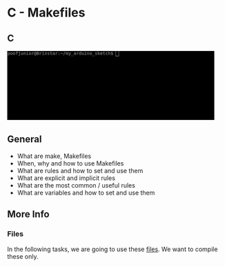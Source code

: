 # C - Makefiles
**C**
----
![giphy-2.gif](giphy-2.gif)

## General
* What are make, Makefiles
* When, why and how to use Makefiles
* What are rules and how to set and use them
* What are explicit and implicit rules
* What are the most common / useful rules
* What are variables and how to set and use them

## More Info
### Files
In the following tasks, we are going to use these [files](https://github.com/alx-tools/0x1B.c). We want to compile these only.

